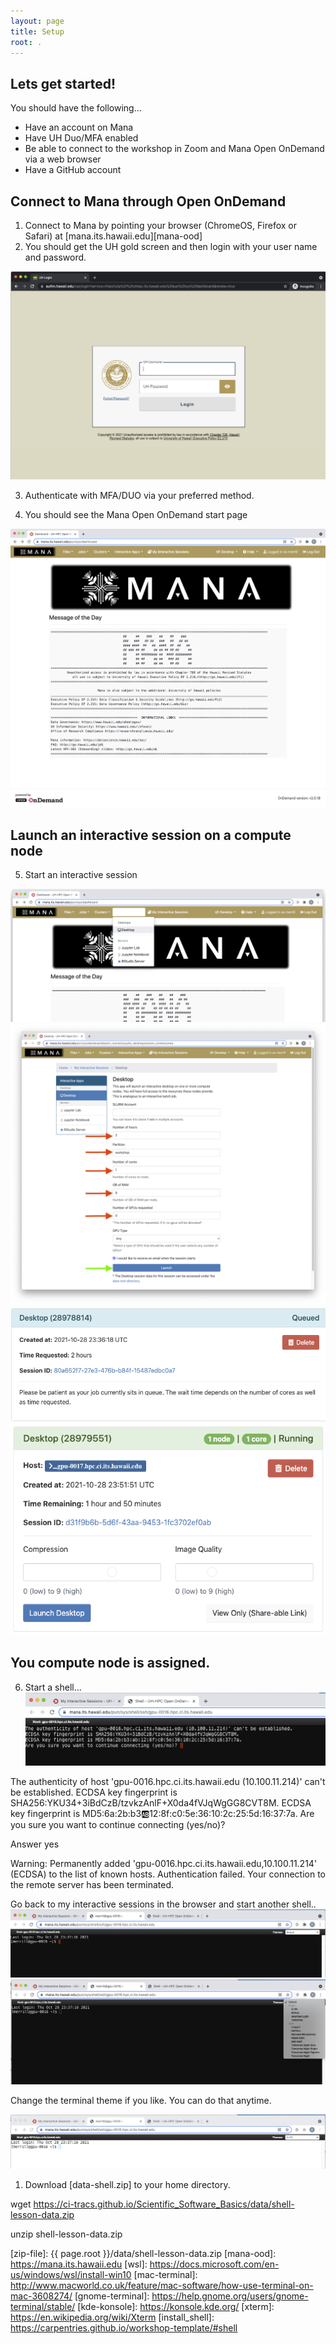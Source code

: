 ```yaml
---
layout: page
title: Setup
root: .
---
```


## Lets get started!
You should have the following...
* Have an account on Mana
* Have UH Duo/MFA enabled
* Be able to connect to the workshop in Zoom and Mana Open OnDemand via a web browser
* Have a GitHub account


## Connect to Mana through Open OnDemand
1. Connect to Mana by pointing your browser (ChromeOS, Firefox or Safari) at [mana.its.hawaii.edu][mana-ood]
2. You should get the UH gold screen and then login with your user name and password. 
 
![su_fig1](fig/gold_screen_crop.png)

3. Authenticate with MFA/DUO via your preferred method.

4. You should see the Mana Open OnDemand start page

![su_fig2](fig/mana_ood.png)

## Launch an interactive session on a compute node
5. Start an interactive session

![su_fig3](fig/select_desktop.png)
![su_fig4](fig/check_ignition.png)
![su_fig5](fig/waiting_for_a_session.png)
![su_fig6](fig/my_interactive_session.png)

## You compute node is assigned.
6. Start a shell...
![su_fig7](fig/are_you_sure.png)

The authenticity of host 'gpu-0016.hpc.ci.its.hawaii.edu (10.100.11.214)' can't be established.
ECDSA key fingerprint is SHA256:YKU34+3iBdCzB/tzvkzAnlF+X0da4fVJqWgGG8CVT8M.
ECDSA key fingerprint is MD5:6a:2b:b3:ab:12:8f:c0:5e:36:10:2c:25:5d:16:37:7a.
Are you sure you want to continue connecting (yes/no)?                                           

Answer
	yes

Warning: Permanently added 'gpu-0016.hpc.ci.its.hawaii.edu,10.100.11.214' (ECDSA) to the list of known hosts.
Authentication failed.
Your connection to the remote server has been terminated.

Go back to my interactive sessions in the browser and start another shell..
![su_fig8](fig/compute_node_login_prompt.png)
![su_fig9](fig/terminal_themes_dropdown.png)

Change the terminal theme if you like.  You can do that anytime.

![su_fig10](fig/light_compute_node_login_prompt.png)

1. Download [data-shell.zip] to your home directory.

wget https://ci-tracs.github.io/Scientific_Software_Basics/data/shell-lesson-data.zip

unzip shell-lesson-data.zip



[zip-file]: {{ page.root }}/data/shell-lesson-data.zip
[mana-ood]: https://mana.its.hawaii.edu
[wsl]: https://docs.microsoft.com/en-us/windows/wsl/install-win10
[mac-terminal]: http://www.macworld.co.uk/feature/mac-software/how-use-terminal-on-mac-3608274/
[gnome-terminal]: https://help.gnome.org/users/gnome-terminal/stable/
[kde-konsole]: https://konsole.kde.org/
[xterm]: https://en.wikipedia.org/wiki/Xterm
[install_shell]: https://carpentries.github.io/workshop-template/#shell
